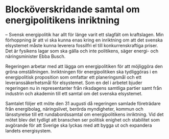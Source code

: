 # Blocköverskridande samtal om energipolitikens inriktning

– Svensk energipolitik har allt för länge varit ett slagfält om kraftslagen. Min förhoppning är att vi ska kunna enas kring en inriktning om att det svenska elsystemet måste kunna leverera fossilfri el till konkurrenskraftiga priser. Det är fysikens lagar som ska gälla och inte politikens, säger energi\- och näringsminister Ebba Busch.

Regeringen arbetar med att lägga om energipolitiken för att möjliggöra den gröna omställningen. Inriktningen för energipolitiken ska tydliggöras i en energipolitisk proposition som omfattar ett planeringsmål och ett leveranssäkerhetsmål för elsystemet. Som en del i arbetet bjuder regeringen nu in representanter från riksdagens samtliga partier samt från industrin och akademin till ett samtal om det svenska elsystemet.

Samtalet följer ett möte den 31 augusti då regeringen samlade företrädare från energibolag, näringslivet, berörda myndigheter, kommun och länsstyrelse till ett rundabordssamtal om energipolitikens inriktning. Vid det mötet blev det tydligt att branschen ser politisk enighet och stabilitet som avgörande för att Sverige ska lyckas med att bygga ut och expandera landets energisystem.
